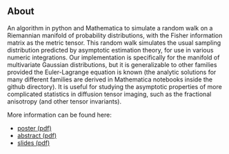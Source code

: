 ## About

An algorithm in python and Mathematica to simulate a random walk on a Riemannian manifold of probability distributions, with the Fisher information matrix as the metric tensor. This random walk simulates the usual sampling distribution predicted by asymptotic estimation theory, for use in various numeric integrations. Our implementation is specifically for the manifold of multivariate Gaussian distributions, but it is generalizable to other families provided the Euler-Lagrange equation is known (the analytic solutions for many different families are derived in Mathematica notebooks inside the github directory). It is useful for studying the asymptotic properties of more complicated statistics in diffusion tensor imaging, such as the fractional anisotropy (and other tensor invariants).

More information can be found here:
* [poster (pdf)](https://drive.google.com/open?id=1GpR2M5bb8UFjC0eys6_PlWGVRNwm8Wc9)
* [abstract (pdf)](https://drive.google.com/open?id=1RZAUVINDTh0OFGn3gEcIsoE2znNny4R_)
* [slides (pdf)](https://drive.google.com/open?id=12h1QE_lCRyCXwhJMRoANQIg55WIMWX_m)
